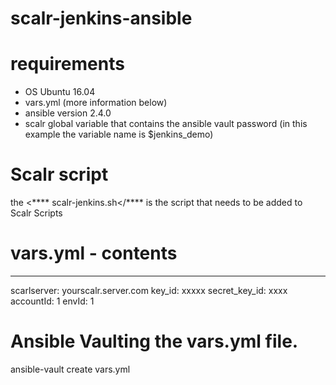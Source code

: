 # scalr-jenkins-ansible

# requirements
- OS Ubuntu 16.04
- vars.yml (more information below)
- ansible version 2.4.0
- scalr global variable that contains the ansible vault password
  (in this example the variable name is $jenkins_demo)

# Scalr script
the <**** scalr-jenkins.sh</**** is the script that needs to be added to Scalr Scripts

# vars.yml - contents
---
scarlserver: yourscalr.server.com
key_id: xxxxx
secret_key_id: xxxx
accountId: 1
envId: 1


# Ansible Vaulting the vars.yml file.

ansible-vault create vars.yml
